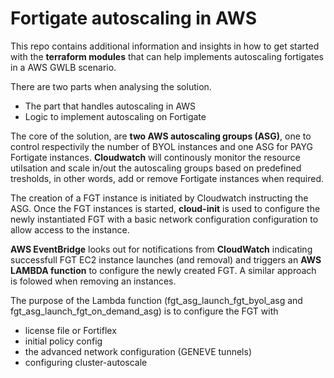 # Fortigate autoscaling in AWS
This repo contains additional information and insights in how to get started with the **terraform modules** that can help implements autoscaling fortigates in a AWS GWLB scenario.

There are two parts when analysing the solution.
- The part that handles autoscaling in AWS
- Logic to implement autoscaling on Fortigate

  
The core of the solution, are **two AWS autoscaling groups (ASG)**, one to control respectivily the number of BYOL instances and one ASG for PAYG Fortigate instances.
**Cloudwatch** will continously monitor the resource utilsation and scale in/out the autoscaling groups based on predefined tresholds, in other words, add or remove Fortigate instances when required.

The creation of a FGT instance is initiated by Cloudwatch instructing the ASG.
Once the FGT instances is started, **cloud-init** is used to configure the newly instantiated FGT with a basic network configuration configuration to allow access to the instance.

**AWS EventBridge** looks out for notifications from **CloudWatch** indicating successfull FGT EC2 instance launches (and removal) and triggers an **AWS LAMBDA function** to configure the newly created FGT.
A similar approach is folowed when removing an instances.

The purpose of the Lambda function (fgt_asg_launch_fgt_byol_asg and fgt_asg_launch_fgt_on_demand_asg) is to configure the FGT with
- license file or Fortiflex
- initial policy config
- the advanced network configuration (GENEVE tunnels)
- configuring cluster-autoscale





